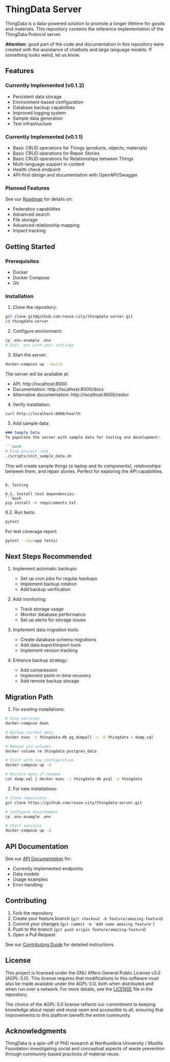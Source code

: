 # ThingData Server

ThingData is a data-powered solution to promote a longer lifetime for goods and materials. This repository contains the reference implementation of the ThingData Protocol server.

**Attention:** good part of the code and documentation in this repository were created with the assistance of chatbots and large language models. If something looks weird, let us know.

## Features

### Currently Implemented (v0.1.2)
- Persistent data storage
- Environment-based configuration
- Database backup capabilities
- Improved logging system
- Sample data generation
- Test infrastructure

### Currently Implemented (v0.1.1)
- Basic CRUD operations for Things (products, objects, materials)
- Basic CRUD operations for Repair Stories
- Basic CRUD operations for Relationships between Things
- Multi-language support in content
- Health check endpoint
- API-first design and documentation with OpenAPI/Swagger

### Planned Features
See our [Roadmap](ROADMAP.md) for details on:
- Federation capabilities
- Advanced search
- File storage
- Advanced relationship mapping
- Impact tracking

## Getting Started

### Prerequisites
- Docker
- Docker Compose
- Git

### Installation
1. Clone the repository:
```bash
git clone git@github.com:reuse-city/thingdata-server.git
cd thingdata-server
```

2. Configure environment:
```bash
cp .env.example .env
# Edit .env with your settings
```

3. Start the server:
```bash
docker-compose up --build
```

The server will be available at:
- API: http://localhost:8000
- Documentation: http://localhost:8000/docs
- Alternative documentation: http://localhost:8000/redoc

4. Verify installation:
```bash
curl http://localhost:8000/health
```

5. Add sample data:

```markdown
### Sample Data
To populate the server with sample data for testing and development:

```bash
# From project root
./scripts/init_sample_data.sh
```

This will create sample things (a laptop and its components), relationships between them, and repair stories. Perfect for exploring the API capabilities.
```

6. Testing

6.1. Install test dependencies:
```bash
pip install -r requirements.txt
```

6.2. Run tests:
```bash
pytest
```

For test coverage report:
```bash
pytest --cov=app tests/
```

## Next Steps Recommended

1. Implement automatic backups:
   - Set up cron jobs for regular backups
   - Implement backup rotation
   - Add backup verification

2. Add monitoring:
   - Track storage usage
   - Monitor database performance
   - Set up alerts for storage issues

3. Implement data migration tools:
   - Create database schema migrations
   - Add data export/import tools
   - Implement version tracking

4. Enhance backup strategy:
   - Add compression
   - Implement point-in-time recovery
   - Add remote backup storage

## Migration Path

1. For existing installations:
```bash
# Stop services
docker-compose down

# Backup current data
docker exec -t thingdata-db pg_dumpall -c -U thingdata > dump.sql

# Remove old volumes
docker volume rm thingdata_postgres_data

# Start with new configuration
docker-compose up -d

# Restore data if needed
cat dump.sql | docker exec -i thingdata-db psql -U thingdata
```

2. For new installations:
```bash
# Clone repository
git clone https://github.com/reuse-city/thingdata-server.git

# Configure environment
cp .env.example .env

# Start services
docker-compose up -d
```

## API Documentation

See our [API Documentation](docs/api/README.md) for:
- Currently implemented endpoints
- Data models
- Usage examples
- Error handling

## Contributing

1. Fork the repository
2. Create your feature branch (`git checkout -b feature/amazing-feature`)
3. Commit your changes (`git commit -m 'Add some amazing feature'`)
4. Push to the branch (`git push origin feature/amazing-feature`)
5. Open a Pull Request

See our [Contributing Guide](CONTRIBUTING.md) for detailed instructions.

## License

This project is licensed under the GNU Affero General Public License v3.0 (AGPL-3.0). This license requires that modifications to this software must also be made available under the AGPL-3.0, both when distributed and when run over a network. For more details, see the [LICENSE](LICENSE) file in the repository.

The choice of the AGPL-3.0 license reflects our commitment to keeping knowledge about repair and reuse open and accessible to all, ensuring that improvements to this platform benefit the entire community.

## Acknowledgments

ThingData is a spin-off of PhD research at Northumbria University / Mozilla Foundation investigating social and conceptual aspects of waste prevention through community-based practices of material reuse.
